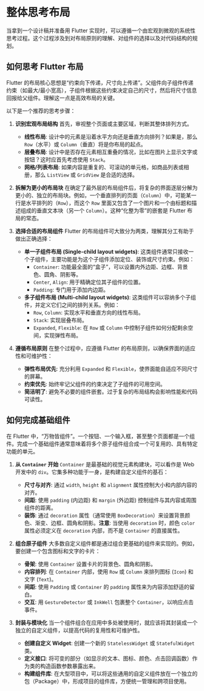 # 整体思考布局

当拿到一个设计稿并准备用 Flutter 实现时，可以遵循一个由宏观到微观的系统性思考过程。这个过程涉及到对布局原则的理解、对组件的选择以及对代码结构的规划。

## 如何思考 Flutter 布局

Flutter 的布局核心思想是“约束向下传递，尺寸向上传递”。父组件向子组件传递约束（如最大/最小宽高），子组件根据这些约束决定自己的尺寸，然后将尺寸信息回报给父组件。理解这一点是高效布局的关键。

以下是一个推荐的思考步骤：

1. **识别宏观布局结构**
   首先，审视整个页面或主要区域，判断其整体排列方式。
    * **线性布局**: 设计中的元素是沿着水平方向还是垂直方向排列？如果是，那么 `Row`（水平）或 `Column`（垂直）将是你布局的起点。
    * **层叠布局**: 设计中是否存在元素相互重叠的情况，比如在图片上显示文字或按钮？这时应首先考虑使用 `Stack`。
    * **网格/列表布局**: 如果内容是重复的、可滚动的单元格，如商品列表或相册，那么 `ListView` 或 `GridView` 是合适的选择。

2. **拆解为更小的布局块**
   在确定了最外层的布局组件后，将复杂的界面逐层分解为更小的、独立的布局块。例如，一个垂直排列的页面（`Column`）中，可能某一行是水平排列的（`Row`），而这个 `Row` 里面又包含了一个图片和一个由标题和描述组成的垂直文本块（另一个 `Column`）。这种“化整为零”的嵌套是 Flutter 布局的常态。

3. **选择合适的布局组件**
   Flutter 的布局组件可大致分为两类，理解其分工有助于做出正确选择：
    * **单一子组件布局 (Single-child layout widgets)**: 这类组件通常只接收一个子组件，主要功能是为这个子组件添加定位、装饰或尺寸约束。例如：
        * `Container`: 功能最全面的“盒子”，可以设置内外边距、边框、背景色、圆角、阴影等。
        * `Center`, `Align`: 用于精确定位其子组件的位置。
        * `Padding`: 专门用于添加内边距。
    * **多子组件布局 (Multi-child layout widgets)**: 这类组件可以容纳多个子组件，并定义它们之间的排列关系。例如：
        * `Row`, `Column`: 实现水平和垂直方向的线性布局。
        * `Stack`: 实现层叠布局。
        * `Expanded`, `Flexible`: 在 `Row` 或 `Column` 中控制子组件如何分配剩余空间，实现弹性布局。

4. **遵循布局原则**
   在整个过程中，应遵循 Flutter 的布局原则，以确保界面的适应性和可维护性：
    * **弹性布局优先**: 充分利用 `Expanded` 和 `Flexible`，使界面能自适应不同尺寸的屏幕。
    * **约束优先**: 始终牢记父组件的约束决定了子组件的可用空间。
    * **简洁明了**: 避免不必要的组件嵌套。过于复杂的布局结构会影响性能和代码可读性。

## 如何完成基础组件

在 Flutter 中，“万物皆组件”。一个按钮、一个输入框，甚至整个页面都是一个组件。完成一个基础组件通常意味着将多个原子组件组合成一个可复用的、具有特定功能的单元。

1. **从 `Container` 开始**
   `Container` 是最基础的视觉元素构建块，可以看作是 Web 开发中的 `div`。它集多种功能于一身，是构建自定义组件的基石：
    * **尺寸与对齐**: 通过 `width`, `height` 和 `alignment` 属性控制大小和内部内容的对齐。
    * **间距**: 使用 `padding` (内边距) 和 `margin` (外边距) 控制组件与其内容或周围组件的距离。
    * **装饰**: 通过 `decoration` 属性（通常使用 `BoxDecoration`）来设置背景颜色、渐变、边框、圆角和阴影。**注意**:
      当使用 `decoration` 时，颜色 `color` 属性必须定义在 `decoration` 内部，而不是 `Container` 的直接属性。

2. **组合原子组件**
   大多数自定义组件都是通过组合更基础的组件来实现的。例如，要创建一个包含图标和文字的卡片：
    * **骨架**: 使用 `Container` 设置卡片的背景色、圆角和阴影。
    * **内容排列**: 在 `Container` 内部，使用 `Row` 或 `Column` 来排列图标 (`Icon`) 和文字 (`Text`)。
    * **间距**: 使用 `Padding` 或 `Container` 的 `padding` 属性来为内容添加舒适的留白。
    * **交互**: 用 `GestureDetector` 或 `InkWell` 包裹整个 `Container`，以响应点击事件。

3. **封装与模块化**
   当一个组件组合在应用中多处被使用时，就应该将其封装成一个独立的自定义组件，以提高代码的复用性和可维护性。
    * **创建自定义 Widget**: 创建一个新的 `StatelessWidget` 或 `StatefulWidget` 类。
    * **定义接口**: 将可变的部分（如显示的文本、图标、颜色、点击回调函数）作为类的构造函数参数暴露出来。
    * **构建组件库**: 在大型项目中，可以将这些通用的自定义组件放在一个独立的包（Package）中，形成项目的组件库，方便统一管理和跨项目使用。
